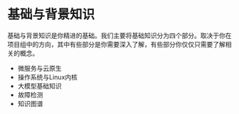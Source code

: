 # 基础与背景知识

基础与背景知识是你精进的基础。我们主要将基础知识分为四个部分。取决于你在项目组中的方向，其中有些部分是你需要深入了解，有些部分你仅仅只需要了解相关的概念。

* 微服务与云原生
* 操作系统与Linux内核
* 大模型基础知识
* 故障检测
* 知识图谱

